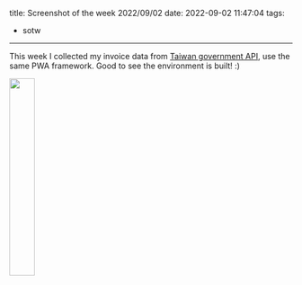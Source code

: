 title: Screenshot of the week 2022/09/02
date: 2022-09-02 11:47:04
tags:
- sotw
---

This week I collected my invoice data from [Taiwan government API](https://www.einvoice.nat.gov.tw/), use the same PWA framework. Good to see the environment is built! :)

<img src="/images/sotw/20220902.jpeg" width="30%">
